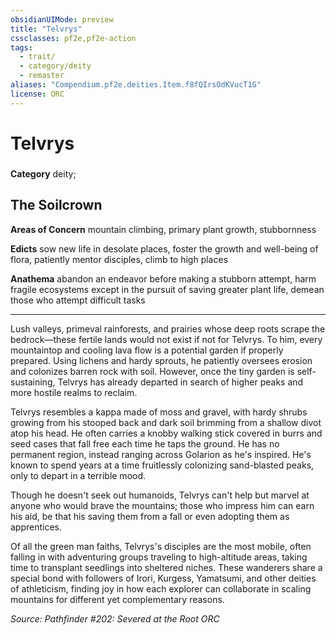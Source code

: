 ```yaml
---
obsidianUIMode: preview
title: "Telvrys"
cssclasses: pf2e,pf2e-action
tags:
  - trait/
  - category/deity
  - remaster
aliases: "Compendium.pf2e.deities.Item.f8fQIrsOdKVucT1G"
license: ORC
---
```

# Telvrys

### 

**Category** deity; 




## The Soilcrown

**Areas of Concern** mountain climbing, primary plant growth, stubbornness

**Edicts** sow new life in desolate places, foster the growth and well-being of flora, patiently mentor disciples, climb to high places

**Anathema** abandon an endeavor before making a stubborn attempt, harm fragile ecosystems except in the pursuit of saving greater plant life, demean those who attempt difficult tasks

* * *

Lush valleys, primeval rainforests, and prairies whose deep roots scrape the bedrock—these fertile lands would not exist if not for Telvrys. To him, every mountaintop and cooling lava flow is a potential garden if properly prepared. Using lichens and hardy sprouts, he patiently oversees erosion and colonizes barren rock with soil. However, once the tiny garden is self-sustaining, Telvrys has already departed in search of higher peaks and more hostile realms to reclaim.

Telvrys resembles a kappa made of moss and gravel, with hardy shrubs growing from his stooped back and dark soil brimming from a shallow divot atop his head. He often carries a knobby walking stick covered in burrs and seed cases that fall free each time he taps the ground. He has no permanent region, instead ranging across Golarion as he's inspired. He's known to spend years at a time fruitlessly colonizing sand-blasted peaks, only to depart in a terrible mood.

Though he doesn't seek out humanoids, Telvrys can't help but marvel at anyone who would brave the mountains; those who impress him can earn his aid, be that his saving them from a fall or even adopting them as apprentices.

Of all the green man faiths, Telvrys's disciples are the most mobile, often falling in with adventuring groups traveling to high-altitude areas, taking time to transplant seedlings into sheltered niches. These wanderers share a special bond with followers of Irori, Kurgess, Yamatsumi, and other deities of athleticism, finding joy in how each explorer can collaborate in scaling mountains for different yet complementary reasons.

*Source: Pathfinder #202: Severed at the Root*
*ORC*